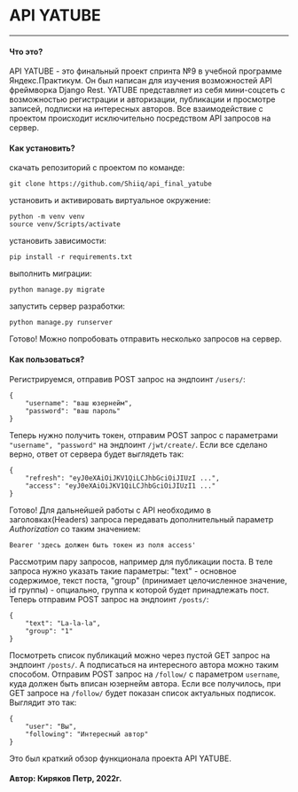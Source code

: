 # API YATUBE
---
#### Что это?
API YATUBE - это финальный проект спринта №9 в учебной программе Яндекс.Практикум.
Он был написан для изучения возможностей API фреймворка Django Rest.
YATUBE представляет из себя мини-соцсеть с возможностью регистрации и авторизации, 
публикации и просмотре записей, подписки на интересных авторов.
Все взаимодействие с проектом происходит исключительно посредством API запросов на сервер.  
#### Как установить?
скачать репозиторий с проектом по команде:
```
git clone https://github.com/Shiiq/api_final_yatube
```  
установить и активировать виртуальное окружение:
```
python -m venv venv
source venv/Scripts/activate
```
установить зависимости:
```
pip install -r requirements.txt
```  
выполнить миграции:
```
python manage.py migrate
```  
запустить сервер разработки:
```
python manage.py runserver
```

Готово! Можно попробовать отправить несколько запросов на сервер.

#### Как пользоваться?
Регистрируемся, отправив POST запрос на эндпоинт `/users/`:
```
{
    "username": "ваш юзернейм",
    "password": "ваш пароль"
}
```
Теперь нужно получить токен, отправим POST запрос 
с параметрами `"username", "password"` на эндпоинт `/jwt/create/`.
Если все сделано верно, ответ от сервера будет выглядеть так:
```
{
    "refresh": "eyJ0eXAiOiJKV1QiLCJhbGciOiJIUzI ...",
    "access": "eyJ0eXAiOiJKV1QiLCJhbGciOiJIUzI1 ..."
}
```
Готово! Для дальнейшей работы с API необходимо в заголовках(Headers) запроса 
передавать дополнительный параметр _Authorization_ со таким значением:
```
Bearer 'здесь должен быть токен из поля access'
```  
Рассмотрим пару запросов, например для публикации поста.
В теле запроса нужно указать такие параметры: 
"text" - основное содержимое, текст поста,
"group" (принимает целочисленное значение, id группы) - опциально, группа к которой будет принадлежать пост.
Теперь отправим POST запрос на эндпоинт `/posts/`:
```
{
    "text": "La-la-la",
    "group": "1"
}
```
Посмотреть список публикаций можно через пустой GET запрос на эндпоинт `/posts/`.
А подписаться на интересного автора можно таким способом. Отправим POST запрос на `/follow/` 
с параметром `username`, куда должен быть вписан юзернейм автора. Если все получилось, при GET запросе
на `/follow/` будет показан список актуальных подписок. Выглядит это так:
```
{
    "user": "Вы",
    "following": "Интересный автор"
}
```
Это был краткий обзор функционала проекта API YATUBE.  
#### Автор: Киряков Петр, 2022г.